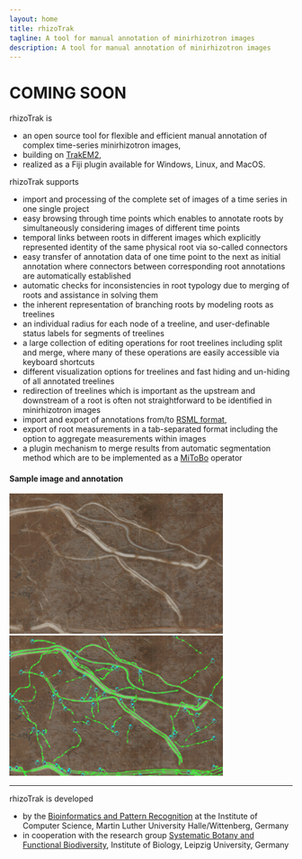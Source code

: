 ```yaml
---
layout: home
title: rhizoTrak
tagline: A tool for manual annotation of minirhizotron images 
description: A tool for manual annotation of minirhizotron images
---
```


<h1>COMING SOON</h1>
<p></p>

<span class="rhizoTrakClass">rhizoTrak</span>  is
- an open source  tool for flexible and efficient manual annotation 
	of complex time-series minirhizotron images,
- building on <a href="https://imagej.net/TrakEM2">TrakEM2</a>,
- realized as a Fiji plugin available for Windows, Linux, and MacOS.



<span class="rhizoTrakClass">rhizoTrak</span>  supports 
- import and processing of the complete set of images of a time series in one single project
-  easy browsing through time points which  enables to annotate roots by simultaneously 
	considering images of different time points 
- temporal links between roots in different
images which  explicitly represented identity of the same physical root via so-called connectors
- easy transfer of annotation data of one time point to the next
 as initial annotation where
	connectors between corresponding root annotations are automatically established
- automatic checks for inconsistencies in root typology due to merging of roots
	and assistance in solving them
- the inherent representation of branching roots by modeling roots as treelines
- an individual radius for each node of a treeline, and 
	user-definable status labels for segments of treelines 
- a large collection of editing operations for root treelines including split and merge, 
	where many of these operations are easily accessible via keyboard shortcuts
- different visualization options for treelines and fast hiding and un-hiding of all 
	annotated treelines
- redirection of treelines which is important as the upstream and downstream of a root is often not straightforward to be identified in minirhizotron images
-  import
and export of annotations from/to [RSML format](http://rootsystemml.github.io/), 
- export of root measurements in a tab-separated format including the option to aggregate
	measurements within images
- a plugin mechanism to merge results from automatic segmentation method which
  are to be implemented as a [MiToBo](http://www.informatik.uni-halle.de/mitobo) operator 

<h4>Sample image  and annotation</h4>

![minirhizotron sample image](assets/exampleDataSet1/me_T23_001_25.02.15_000000_1_njo-crop.jpg)
![minirhizotron sample image](assets/exampleDataSet1/me_T23_001_25.02.15_000000_1_njo-annotated-crop.jpg)

<hr>

<span class="rhizoTrakClass">rhizoTrak</span> is developed 

* by the [Bioinformatics and Pattern Recognition](https://www.informatik.uni-halle.de/arbeitsgruppen/mustererkennung/)
	at the Institute of Computer Science, Martin Luther University Halle/Wittenberg, Germany   
* in cooperation with the research group 
	[Systematic Botany and Functional Biodiversity](https://biologie.lw.uni-leipzig.de/en/institut/ag/systematic-botany-and-functional-biodiversity/), 
	Institute of Biology, Leipzig University, Germany

